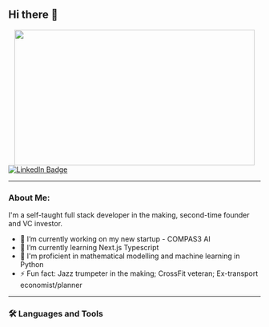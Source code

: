 ## Hi there 👋

<div align="center">
  <img src="https://giphy.com/gifs/cat-matrix-catrix-FcqKy4Kj7XOK0hCW4g" width="480" height="271"/>
</div>

<div id="badges">
    <a href="https://www.linkedin.com/in/seanxinzhou/">
      <img src="https://img.shields.io/badge/LinkedIn-blue?style=for-the-badge&logo=linkedin&logoColor=white" alt="LinkedIn Badge"/>
    </a>
</div>
<img src="https://komarev.com/ghpvc/?username=SeanXZed&style=flat-square&color=blue" alt=""/>

---
### About Me:
I'm a self-taught full stack developer in the making, second-time founder and VC investor.

- 🔭 I’m currently working on my new startup - COMPAS3 AI
- 🌱 I’m currently learning Next.js Typescript
- 🚀 I'm proficient in mathematical modelling and machine learning in Python
- ⚡ Fun fact: Jazz trumpeter in the making; CrossFit veteran; Ex-transport economist/planner

---
### :hammer_and_wrench: Languages and Tools

